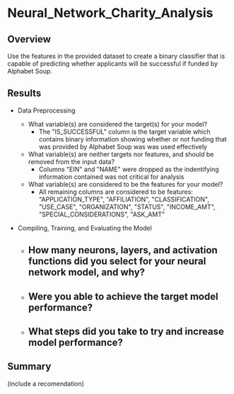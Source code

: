 # Neural_Network_Charity_Analysis

## Overview
Use the features in the provided dataset to create a binary classifier that is capable of predicting whether applicants will be successful if funded by Alphabet Soup.

## Results
- Data Preprocessing
  - What variable(s) are considered the target(s) for your model?
    - The "IS_SUCCESSFUL" column is the target variable which contains binary information showing whether or not funding that was provided by Alphabet Soup was was used effectively 
  - What variable(s) are neither targets nor features, and should be removed from the input data?
    - Columns "EIN" and "NAME" were dropped as the indentifying information contained was not critical for analysis 
  - What variable(s) are considered to be the features for your model?
    - All remaining columns are considered to be features: "APPLICATION_TYPE", "AFFILIATION", "CLASSIFICATION", "USE_CASE", "ORGANIZATION", "STATUS", "INCOME_AMT", "SPECIAL_CONSIDERATIONS", "ASK_AMT"

- Compiling, Training, and Evaluating the Model
  - How many neurons, layers, and activation functions did you select for your neural network model, and why?
    -  
  - Were you able to achieve the target model performance?
    - 
  - What steps did you take to try and increase model performance?
    - 

## Summary
(include a recomendation)
